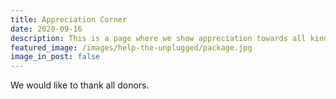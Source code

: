 ```yaml
---
title: Appreciation Corner
date: 2020-09-16
description: This is a page where we show appreciation towards all kind donors. We could not have made this possible with you. Thank you.
featured_image: /images/help-the-unplugged/package.jpg
image_in_post: false
---
```


We would like to thank all donors.
